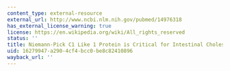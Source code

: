 ```yaml
---
content_type: external-resource
external_url: http://www.ncbi.nlm.nih.gov/pubmed/14976318
has_external_license_warning: true
license: https://en.wikipedia.org/wiki/All_rights_reserved
status: ''
title: Niemann-Pick C1 Like 1 Protein is Critical for Intestinal Cholesterol Absorption
uid: 16279947-a290-4cf4-bcc0-be8c82410896
wayback_url: ''
---
```

